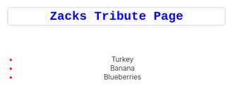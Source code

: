 <!-- Must declare document type to ensure the gen of HTML is compatible with all browsers-->
<!DOCTYPE html>
<html>
<main> 

<style>
#list {
    font-size: 25px;
    text-align: center; 
    font-size: 1rem;
    font-weight: 300;
    margin-top: 0;
   }
#title {
    font-family:'Courier New', Courier, monospace;
    color: #00f;
    text-align: center;
    border: 1px solid #ccc;
    border-radius: 5px;
    margin: 10px 5px; 
    padding: 4px;
   }
ul li::marker{
    color: red;
    text-align: center;
    margin-inline-end: 10px;
}
.navbar{
    color: blue;
}
</style>



<!--Header Navigation Panel-->
<header>
    <h1 id="title"> Zacks Tribute Page   </h1>
    <img src "https://en.wikipedia.org/wiki/3D_printing#/media/File:MakerBot_ThingOMatic_Bre_Pettis.jpg">
</header>
<!--Body of the Website Goes Here -->
 <body>     
<div id="list">
    <ul>
        <li>Turkey</li>
        <li>Banana</li>
        <li>Blueberries</li>
    </ul>
</div>
 </body>





</main>
</html>
